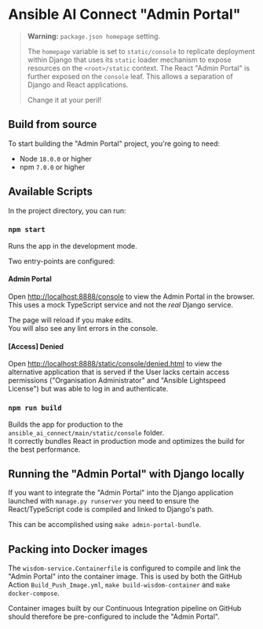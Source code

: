 # Ansible AI Connect "Admin Portal"

> **Warning:** `package.json homepage` setting.
>
> The `homepage` variable is set to `static/console` to replicate deployment within Django that uses its `static` loader mechanism to expose resources on the `<root>/static` context. The React "Admin Portal" is further exposed on the `console` leaf.  This allows a separation of Django and React applications.
>
> Change it at your peril!

## Build from source

To start building the "Admin Portal" project, you're going to need:

- Node `18.0.0` or higher
- npm `7.0.0` or higher

## Available Scripts

In the project directory, you can run:

### `npm start`

Runs the app in the development mode.

Two entry-points are configured:

#### Admin Portal

Open [http://localhost:8888/console](http://localhost:8888/console) to view the Admin Portal in the browser.\
This uses a mock TypeScript service and not the _real_ Django service.

The page will reload if you make edits.\
You will also see any lint errors in the console.

#### [Access] Denied

Open [http://localhost:8888/static/console/denied.html](http://localhost:8888/static/console/denied.html) to view the alternative application that is served if the User lacks certain access permissions ("Organisation Administrator" and "Ansible Lightspeed License") but was able to log in and authenticate.

### `npm run build`

Builds the app for production to the `ansible_ai_connect/main/static/console` folder.\
It correctly bundles React in production mode and optimizes the build for the best performance.

## Running the "Admin Portal" with Django locally

If you want to integrate the "Admin Portal" into the Django application launched with `manage.py runserver` you need to ensure the React/TypeScript code is compiled and linked to Django's path.

This can be accomplished using `make admin-portal-bundle`.

## Packing into Docker images

The `wisdom-service.Containerfile` is configured to compile and link the "Admin Portal" into the container image. This is used by both the GitHub Action `Build_Push_Image.yml`, `make build-wisdom-container` and `make docker-compose`.

Container images built by our Continuous Integration pipeline on GitHub should therefore be pre-configured to include the "Admin Portal".
